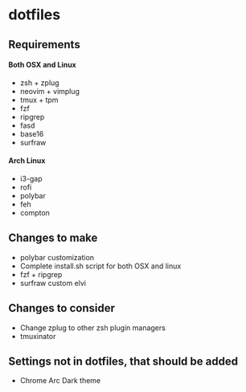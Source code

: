 # dotfiles

## Requirements

#### Both OSX and Linux
- zsh + zplug
- neovim + vimplug
- tmux + tpm
- fzf
- ripgrep
- fasd
- base16
- surfraw

#### Arch Linux

- i3-gap
- rofi
- polybar
- feh
- compton

## Changes to make
- polybar customization
- Complete install.sh script for both OSX and linux
- fzf + ripgrep
- surfraw custom elvi

## Changes to consider
- Change zplug to other zsh plugin managers
- tmuxinator

## Settings not in dotfiles, that should be added
- Chrome Arc Dark theme
